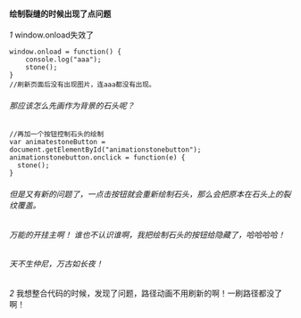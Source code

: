 #### 绘制裂缝的时候出现了点问题

*1* window.onload失效了
    
    window.onload = function() {
        console.log("aaa");
        stone();
    }
    //刷新页面后没有出现图片，连aaa都没有出现。

###### 那应该怎么先画作为背景的石头呢？
    //再加一个按钮控制石头的绘制
    var animatestoneButton = document.getElementById("animationstonebutton");
    animationstonebutton.onclick = function(e) {
      stone();
    }


###### 但是又有新的问题了，一点击按钮就会重新绘制石头，那么会把原本在石头上的裂纹覆盖。

###### 万能的开挂主啊！ 谁也不认识谁啊，我把绘制石头的按钮给隐藏了，哈哈哈哈！
###### 天不生仲尼，万古如长夜！


*2* 我想整合代码的时候，发现了问题，路径动画不用刷新的啊！一刷路径都没了啊！


